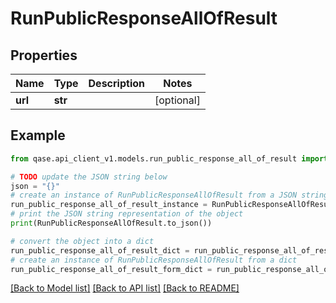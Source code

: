 # RunPublicResponseAllOfResult


## Properties

Name | Type | Description | Notes
------------ | ------------- | ------------- | -------------
**url** | **str** |  | [optional] 

## Example

```python
from qase.api_client_v1.models.run_public_response_all_of_result import RunPublicResponseAllOfResult

# TODO update the JSON string below
json = "{}"
# create an instance of RunPublicResponseAllOfResult from a JSON string
run_public_response_all_of_result_instance = RunPublicResponseAllOfResult.from_json(json)
# print the JSON string representation of the object
print(RunPublicResponseAllOfResult.to_json())

# convert the object into a dict
run_public_response_all_of_result_dict = run_public_response_all_of_result_instance.to_dict()
# create an instance of RunPublicResponseAllOfResult from a dict
run_public_response_all_of_result_form_dict = run_public_response_all_of_result.from_dict(run_public_response_all_of_result_dict)
```
[[Back to Model list]](../README.md#documentation-for-models) [[Back to API list]](../README.md#documentation-for-api-endpoints) [[Back to README]](../README.md)


